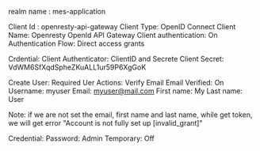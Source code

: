 

realm name : mes-application

Client Id : openresty-api-gateway
    Client Type: OpenID Connect
    Client Name: Openresty OpenId API Gateway
    Client authentication: On
    Authentication Flow: Direct access grants


Crdential:
    Client Authenticator: ClientID and Secrete
    Client Secret: VdWM6SfXqdSpheZKuALL1ur59P6XgGoK

Create User:
    Required Uer Actions: Verify Email
    Email Verified: On
    Username: myuser
    Email: myuser@mail.com
    First name: My
    Last name: User

Note: if we are not set the email, first name and last name, while get token, we will get error "Account is not fully set up [invalid_grant]"
    
Credential:
    Password: Admin
    Temporary: Off